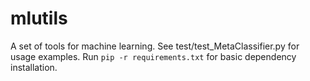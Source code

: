 # mlutils

A set of tools for machine learning. See test/test_MetaClassifier.py for usage examples. Run `pip -r requirements.txt` for basic dependency installation. 
